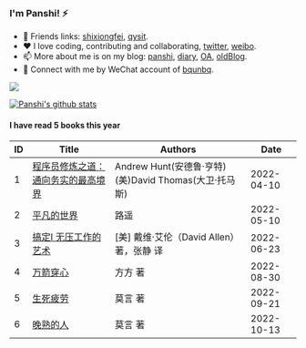 ### I'm Panshi! ⚡

- 🌱 Friends links: [shixiongfei](https://github.com/shixiongfei), [qysit](http://www.qysit.com/).
- ❤️ I love coding, contributing and collaborating, [twitter](http://twitter.com/geekpanshi), [weibo](https://weibo.com/u/6726260941).
- 📫 More about me is on my blog: [panshi](https://www.geekpanshi.com/panshi/), [diary](https://www.sxgic.com/diary/), [OA](https://nas.qysit.com:2046/geekpanshi/panshi_imgs/-/raw/main/sxgic/mp.png), [oldBlog](https://www.geekpanshi.com).
- 💬 Connect with me by WeChat account of [bqunbq](https://nas.qysit.com:2046/geekpanshi/panshi_imgs/-/raw/main/images/about/panshidushuhui.png).

<a href="https://github-readme-streak-stats.herokuapp.com/?user=xingangshi&theme=default&ring=FFB19A&hide_border=false&currStreakNum=F6A085&fire=F6A085&currStreakLabel=F6A085&date_format=%5BY%20%5DM%20j"><p align="left"><img src="https://github-readme-streak-stats.herokuapp.com/?user=xingangshi&theme=default&ring=FFB19A&hide_border=false&currStreakNum=F6A085&fire=F6A085&currStreakLabel=F6A085&date_format=%5BY%20%5DM%20j"></p></a>
[![Panshi's github stats](https://github-readme-stats.vercel.app/api?username=xingangshi&count_private=true&show_icons=true&theme=default&show_owner=true)](https://github-readme-stats.vercel.app/api?username=xingangshi&count_private=true&show_icons=true&theme=default&show_owner=true)

<!--START_SECTION:my_kindle-->
#### I have read 5 books this year

| ID | Title                                                                   | Authors                                                 | Date       |
| ---| ----------------------------------------------------------------------- | ------------------------------------------------------- | ---------- |
| 1  | [程序员修炼之道：通向务实的最高境界](https://item.jd.com/12828404.html) | Andrew Hunt(安德鲁·亨特) (美)David Thomas(大卫·托马斯)  | 2022-04-10 |
| 2  | [平凡的世界](https://item.jd.com/13631400.html)                         | 路遥                                                    | 2022-05-10 |
| 3  | [搞定Ⅰ 无压工作的艺术](https://item.jd.com/11916193.html)              | [美] 戴维·艾伦（David Allen） 著，张静 译               | 2022-06-23 |
| 4  | [万箭穿心](https://item.jd.com/10048922824730.html)                     | 方方 著                                                 | 2022-08-30 |
| 5  | [生死疲劳](https://item.jd.com/10042691540565.html)                     | 莫言 著                                                 | 2022-09-21 |
| 6  | [晚熟的人](https://item.jd.com/72069132883.html)                        | 莫言 著                                                 | 2022-10-13 |

<!--END_SECTION:my_kindle-->

<!--
- 👯 I’m looking to collaborate on [geekpanshi org](https://github.com/geekpanshi).
- 🤔 History of status:
  - [ ] 2022, master front-end technology.
  - [ ] Just for coding.
  - [ ] Coding is all my life.
  - [x] For coding.

- ⚡ About me
>
> ![Panshi's github stats](https://github-readme-stats.vercel.app/api?username=xingangshi&show_icons=true&theme=cobalt)
>
> ![Top Langs](https://github-readme-stats.vercel.app/api/top-langs/?username=xingangshi&layout=compact)

**xingangshi/xingangshi** is a ✨ _special_ ✨ repository because its `README.md` (this file) appears on your GitHub profile.

Here are some ideas to get you started:

- 🔭 I’m currently working on ...
- 🌱 I’m currently learning ...
- 👯 I’m looking to collaborate on ...
- 🤔 I’m looking for help with ...
- 💬 Ask me about ...
- 📫 How to reach me: ...
- 😄 Pronouns: ...
- ⚡ Fun fact: ...
-->
